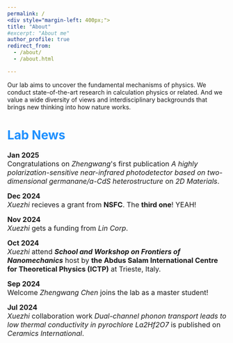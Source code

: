 ```yaml
---
permalink: /
<div style="margin-left: 400px;">
title: "About"
#excerpt: "About me"
author_profile: true
redirect_from: 
  - /about/
  - /about.html

---
```






Our lab aims to uncover the fundamental mechanisms of physics. We conduct state-of-the-art research in calculation physics or related. And we value a wide diversity of views and interdisciplinary backgrounds that brings new thinking into how nature works.

<h1 style="color:	#1E90FF;">Lab News</h1>

<span style="font-size:16px">**Jan 2025**  </span>  
<span style="font-size:16px">Congratulations on *Zhengwang*'s first publication *A highly polarization-sensitive near-infrared photodetector based on two-dimensional germanane/a-CdS heterostructure* on *2D Materials*.</span>

<span style="font-size:16px">**Dec 2024**  </span>  
<span style="font-size:16px">*Xuezhi* recieves a grant from **NSFC**. The **third one**! YEAH! </span>  

<span style="font-size:16px">**Nov 2024**  </span>  
<span style="font-size:16px">*Xuezhi* gets a funding from *Lin Corp*.</span>

<span style="font-size:16px">**Oct 2024**  </span>  
<span style="font-size:16px">*Xuezhi* attend ***School and Workshop on Frontiers of Nanomechanics*** host by **the Abdus Salam International Centre for Theoretical Physics (ICTP)** at Trieste, Italy.</span>

<span style="font-size:16px">**Sep 2024**  </span>  
<span style="font-size:16px">Welcome *Zhengwang Chen* joins the lab as a master student!</span>

<span style="font-size:16px">**Jul 2024**    </span>  
<span style="font-size:16px">*Xuezhi* collaboration work *Dual-channel phonon transport leads to low thermal conductivity in pyrochlore La2Hf2O7* is published on *Ceramics International*.</span>

